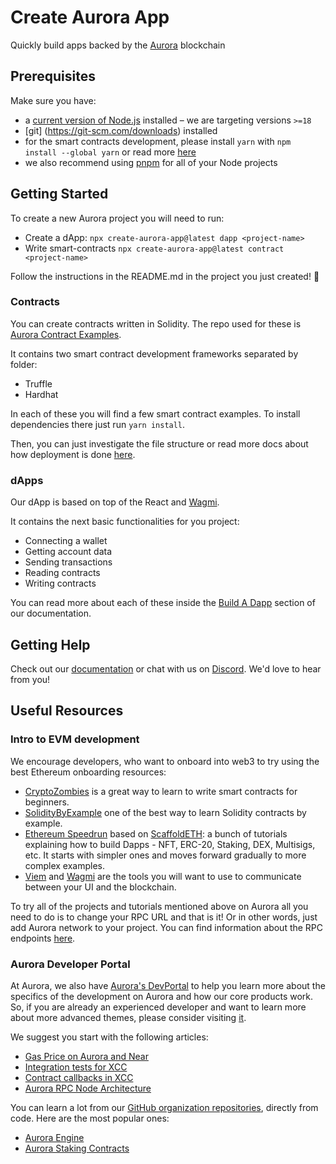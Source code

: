 # Create Aurora App

Quickly build apps backed by the [Aurora](https://aurora.dev/) blockchain

## Prerequisites

Make sure you have:
- a [current version of Node.js](https://nodejs.org) installed – we are targeting versions `>=18`
- [git] (https://git-scm.com/downloads) installed
- for the smart contracts development, please install `yarn` with `npm install --global yarn` or read more [here](https://classic.yarnpkg.com/lang/en/docs/install/)
- we also recommend using [pnpm](https://pnpm.io/installation) for all of your Node projects

## Getting Started

To create a new Aurora project you will need to run:

  - Create a dApp: `npx create-aurora-app@latest dapp <project-name>`      
  - Write smart-contracts `npx create-aurora-app@latest contract <project-name>`

Follow the instructions in the README.md in the project you just created! 🚀

### Contracts

You can create contracts written in Solidity.
The repo used for these is [Aurora Contract Examples](https://github.com/aurora-is-near/aurora-examples/).

It contains two smart contract development frameworks separated by folder:

- Truffle
- Hardhat

In each of these you will find a few smart contract examples. To install dependencies there just run `yarn install`.

Then, you can just investigate the file structure or read more docs about how deployment is done [here](https://doc.aurora.dev/build-a-dapp/contracts/erc-20).

### dApps

Our dApp is based on top of the React and [Wagmi](https://wagmi.sh/). 

It contains the next basic functionalities for you project:

- Connecting a wallet
- Getting account data
- Sending transactions
- Reading contracts
- Writing contracts

You can read more about each of these inside the [Build A Dapp](https://doc.aurora.dev/build-a-dapp/frontend/connect-wallet) section of our documentation.

## Getting Help

Check out our [documentation](https://doc.aurora.dev/build-a-dapp/introduction) or chat with us on [Discord](https://discord.com/invite/auroralabs). We'd love to hear from you!

## Useful Resources

### Intro to EVM development

We encourage developers, who want to onboard into web3 to try using the best Ethereum onboarding resources:

- [CryptoZombies](https://cryptozombies.io/) is a great way to learn to write smart contracts for beginners.
- [SolidityByExample](https://solidity-by-example.org/) one of the best way to learn Solidity contracts by example.
- [Ethereum Speedrun](https://speedrunethereum.com/) based on [ScaffoldETH](https://scaffoldeth.io/):
a bunch of tutorials explaining how to build Dapps - NFT, ERC-20, Staking, DEX, Multisigs, etc. It starts with simpler ones and moves forward gradually to more complex examples.
- [Viem](https://viem.sh/docs/introduction) and [Wagmi](https://wagmi.sh/react/why) are the tools you will want to use to communicate between your UI and the blockchain.

To try all of the projects and tutorials mentioned above on Aurora all you need to do is to change your RPC URL and that is it!
Or in other words, just add Aurora network to your project. You can find information about the RPC endpoints [here](/dev-reference/network-endpoints).

### Aurora Developer Portal

At Aurora, we also have [Aurora's DevPortal](https://dev.aurora.dev/) to help you learn more about the specifics of the development on Aurora and how our core products work.
So, if you are already an experienced developer and want to learn more about more advanced themes, please consider visiting [it](https://dev.aurora.dev/).

 We suggest you start with the following articles:

- [Gas Price on Aurora and Near](/blog/evm-gas-near-gas-on-aurora)
- [Integration tests for XCC](/blog/communication-from-aurora-to-near-local-testing)
- [Contract callbacks in XCC](/blog/contract-callbacks-in-xcc)
- [Aurora RPC Node Architecture](/blog/spinning-up-your-own-aurora-node)

You can learn a lot from our [GitHub organization repositories](https://github.com/aurora-is-near), directly from code. Here are the most popular ones:

- [Aurora Engine](https://github.com/aurora-is-near/aurora-engine/)
- [Aurora Staking Contracts](https://github.com/aurora-is-near/aurora-staking-contracts/tree/main/docs)
